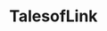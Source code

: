 ---
title: TalesofLink
crosslinks:
- talesoftherays
- tales
- livven
- raerth
- xkcd
- FutureFight
---